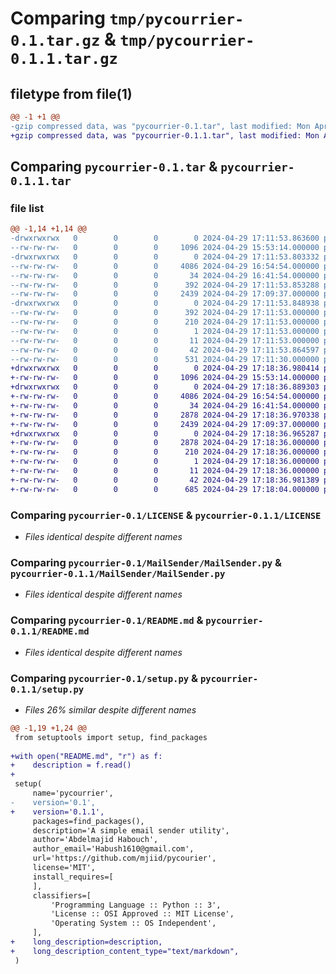 # Comparing `tmp/pycourrier-0.1.tar.gz` & `tmp/pycourrier-0.1.1.tar.gz`

## filetype from file(1)

```diff
@@ -1 +1 @@
-gzip compressed data, was "pycourrier-0.1.tar", last modified: Mon Apr 29 17:11:53 2024, max compression
+gzip compressed data, was "pycourrier-0.1.1.tar", last modified: Mon Apr 29 17:18:37 2024, max compression
```

## Comparing `pycourrier-0.1.tar` & `pycourrier-0.1.1.tar`

### file list

```diff
@@ -1,14 +1,14 @@
-drwxrwxrwx   0        0        0        0 2024-04-29 17:11:53.863600 pycourrier-0.1/
--rw-rw-rw-   0        0        0     1096 2024-04-29 15:53:14.000000 pycourrier-0.1/LICENSE
-drwxrwxrwx   0        0        0        0 2024-04-29 17:11:53.803332 pycourrier-0.1/MailSender/
--rw-rw-rw-   0        0        0     4086 2024-04-29 16:54:54.000000 pycourrier-0.1/MailSender/MailSender.py
--rw-rw-rw-   0        0        0       34 2024-04-29 16:41:54.000000 pycourrier-0.1/MailSender/__init__.py
--rw-rw-rw-   0        0        0      392 2024-04-29 17:11:53.853288 pycourrier-0.1/PKG-INFO
--rw-rw-rw-   0        0        0     2439 2024-04-29 17:09:37.000000 pycourrier-0.1/README.md
-drwxrwxrwx   0        0        0        0 2024-04-29 17:11:53.848938 pycourrier-0.1/pycourrier.egg-info/
--rw-rw-rw-   0        0        0      392 2024-04-29 17:11:53.000000 pycourrier-0.1/pycourrier.egg-info/PKG-INFO
--rw-rw-rw-   0        0        0      210 2024-04-29 17:11:53.000000 pycourrier-0.1/pycourrier.egg-info/SOURCES.txt
--rw-rw-rw-   0        0        0        1 2024-04-29 17:11:53.000000 pycourrier-0.1/pycourrier.egg-info/dependency_links.txt
--rw-rw-rw-   0        0        0       11 2024-04-29 17:11:53.000000 pycourrier-0.1/pycourrier.egg-info/top_level.txt
--rw-rw-rw-   0        0        0       42 2024-04-29 17:11:53.864597 pycourrier-0.1/setup.cfg
--rw-rw-rw-   0        0        0      531 2024-04-29 17:11:30.000000 pycourrier-0.1/setup.py
+drwxrwxrwx   0        0        0        0 2024-04-29 17:18:36.980414 pycourrier-0.1.1/
+-rw-rw-rw-   0        0        0     1096 2024-04-29 15:53:14.000000 pycourrier-0.1.1/LICENSE
+drwxrwxrwx   0        0        0        0 2024-04-29 17:18:36.889303 pycourrier-0.1.1/MailSender/
+-rw-rw-rw-   0        0        0     4086 2024-04-29 16:54:54.000000 pycourrier-0.1.1/MailSender/MailSender.py
+-rw-rw-rw-   0        0        0       34 2024-04-29 16:41:54.000000 pycourrier-0.1.1/MailSender/__init__.py
+-rw-rw-rw-   0        0        0     2878 2024-04-29 17:18:36.970338 pycourrier-0.1.1/PKG-INFO
+-rw-rw-rw-   0        0        0     2439 2024-04-29 17:09:37.000000 pycourrier-0.1.1/README.md
+drwxrwxrwx   0        0        0        0 2024-04-29 17:18:36.965287 pycourrier-0.1.1/pycourrier.egg-info/
+-rw-rw-rw-   0        0        0     2878 2024-04-29 17:18:36.000000 pycourrier-0.1.1/pycourrier.egg-info/PKG-INFO
+-rw-rw-rw-   0        0        0      210 2024-04-29 17:18:36.000000 pycourrier-0.1.1/pycourrier.egg-info/SOURCES.txt
+-rw-rw-rw-   0        0        0        1 2024-04-29 17:18:36.000000 pycourrier-0.1.1/pycourrier.egg-info/dependency_links.txt
+-rw-rw-rw-   0        0        0       11 2024-04-29 17:18:36.000000 pycourrier-0.1.1/pycourrier.egg-info/top_level.txt
+-rw-rw-rw-   0        0        0       42 2024-04-29 17:18:36.981389 pycourrier-0.1.1/setup.cfg
+-rw-rw-rw-   0        0        0      685 2024-04-29 17:18:04.000000 pycourrier-0.1.1/setup.py
```

### Comparing `pycourrier-0.1/LICENSE` & `pycourrier-0.1.1/LICENSE`

 * *Files identical despite different names*

### Comparing `pycourrier-0.1/MailSender/MailSender.py` & `pycourrier-0.1.1/MailSender/MailSender.py`

 * *Files identical despite different names*

### Comparing `pycourrier-0.1/README.md` & `pycourrier-0.1.1/README.md`

 * *Files identical despite different names*

### Comparing `pycourrier-0.1/setup.py` & `pycourrier-0.1.1/setup.py`

 * *Files 26% similar despite different names*

```diff
@@ -1,19 +1,24 @@
 from setuptools import setup, find_packages
 
+with open("README.md", "r") as f:
+    description = f.read()
+
 setup(
     name='pycourrier',
-    version='0.1',
+    version='0.1.1',
     packages=find_packages(),
     description='A simple email sender utility',
     author='Abdelmajid Habouch',
     author_email='Habush1610@gmail.com',
     url='https://github.com/mjiid/pycourier',
     license='MIT',
     install_requires=[
     ],
     classifiers=[
         'Programming Language :: Python :: 3',
         'License :: OSI Approved :: MIT License',
         'Operating System :: OS Independent',
     ],
+    long_description=description,
+    long_description_content_type="text/markdown",
 )
```

